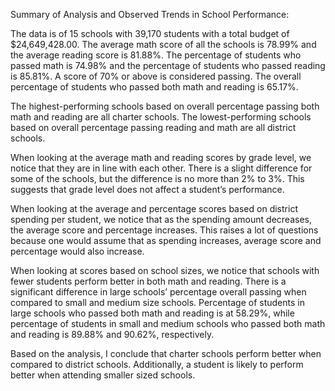 Summary of Analysis and Observed Trends in School Performance: 
 
The data is of 15 schools with 39,170 students with a total budget of $24,649,428.00. The average math score of all the schools is 78.99% and the average reading score is 81.88%. The percentage of students who passed math is 74.98% and the percentage of students who passed reading is 85.81%. A score of 70% or above is considered passing. The overall percentage of students who passed both math and reading is 65.17%. 

The highest-performing schools based on overall percentage passing both math and reading are all charter schools. The lowest-performing schools based on overall percentage passing reading and math are all district schools.

When looking at the average math and reading scores by grade level, we notice that they are in line with each other. There is a slight difference for some of the schools, but the difference is no more than 2% to 3%. This suggests that grade level does not affect a student’s performance. 

When looking at the average and percentage scores based on district spending per student, we notice that as the spending amount decreases, the average score and percentage increases. This raises a lot of questions because one would assume that as spending increases, average score and percentage would also increase. 

When looking at scores based on school sizes, we notice that schools with fewer students perform better in both math and reading. There is a significant difference in large schools’ percentage overall passing when compared to small and medium size schools. Percentage of students in large schools who passed both math and reading is at 58.29%, while percentage of students in small and medium schools who passed both math and reading is 89.88% and 90.62%, respectively. 

Based on the analysis, I conclude that charter schools perform better when compared to district schools. Additionally, a student is likely to perform better when attending smaller sized schools. 
